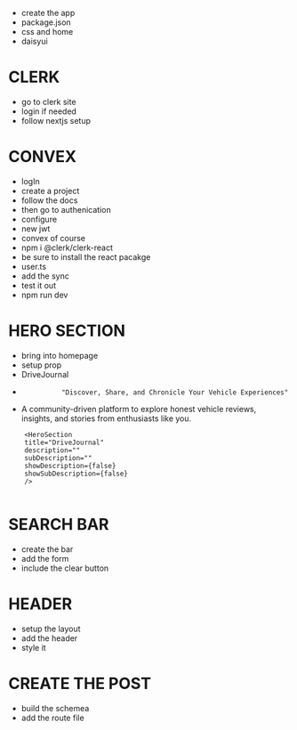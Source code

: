 
- create the app
- package.json
- css and home
- daisyui

# CLERK
- go to clerk site
- login if needed
- follow nextjs setup

# CONVEX
- logIn
- create a project
- follow the docs
- then go to authenication
- configure
- new jwt
- convex of course
- npm i @clerk/clerk-react
- be sure to install the react pacakge 
- user.ts
- add the sync
- test it out 
- npm run dev

# HERO SECTION
- bring into homepage
- setup prop
-  DriveJournal
-               "Discover, Share, and Chronicle Your Vehicle Experiences"
-   A community-driven platform to explore honest vehicle reviews, 
              insights, and stories from enthusiasts like you.

```
    <HeroSection
    title="DriveJournal"
    description=""
    subDescription=""
    showDescription={false}
    showSubDescription={false}
    />


```
# SEARCH BAR
- create the bar
- add the form
- include the clear button


# HEADER
- setup the layout
- add the header
- style it


# CREATE THE POST
- build the schemea
- add the route file


